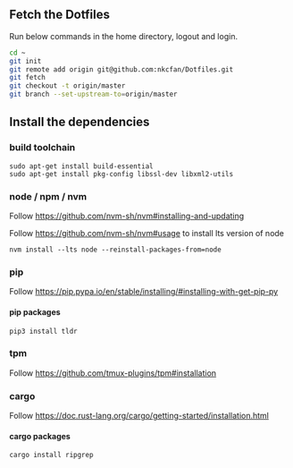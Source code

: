 ## Fetch the Dotfiles
Run below commands in the home directory, logout and login.

```bash
cd ~
git init
git remote add origin git@github.com:nkcfan/Dotfiles.git
git fetch
git checkout -t origin/master
git branch --set-upstream-to=origin/master
```

## Install the dependencies

### build toolchain
```
sudo apt-get install build-essential
sudo apt-get install pkg-config libssl-dev libxml2-utils
```

### node / npm / nvm
Follow https://github.com/nvm-sh/nvm#installing-and-updating

Follow https://github.com/nvm-sh/nvm#usage to install lts version of node
```
nvm install --lts node --reinstall-packages-from=node
```

### pip
Follow https://pip.pypa.io/en/stable/installing/#installing-with-get-pip-py

#### pip packages
```
pip3 install tldr
```

### tpm
Follow https://github.com/tmux-plugins/tpm#installation

### cargo
Follow https://doc.rust-lang.org/cargo/getting-started/installation.html

#### cargo packages
```
cargo install ripgrep
```

